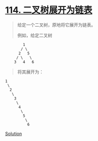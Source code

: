# [114. 二叉树展开为链表](https://leetcode-cn.com/problems/flatten-binary-tree-to-linked-list/)

> 给定一个二叉树，原地将它展开为链表。
>
> 例如，给定二叉树

            1
           / \
          2   5
         / \   \
        3   4   6

> 将其展开为：

    1
     \
      2
       \
        3
         \
          4
           \
            5
             \
              6

[Solution](cpp/solution.h)
